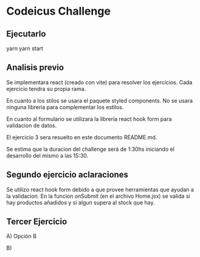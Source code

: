# Codeicus Challenge

## Ejecutarlo

yarn
yarn start

## Analisis previo

Se implementara react (creado con vite) para resolver los ejercicios. Cada ejercicio tendra su propia rama.

En cuanto a los stilos se usara el paquete styled components. No se usara ninguna libreria para complementar los estilos.

En cuanto al formulario se utilizara la libreria react hook form para validacion de datos.

El ejercicio 3 sera resuelto en este documento README.md.

Se estima que la duracion del challenge será de 1:30hs iniciando el desarrollo del mismo a las 15:30.

## Segundo ejercicio aclaraciones

Se utilizo react hook form debido a que provee herramientas que ayudan a la validacion. En la funcion onSubmit (en el archivo Home.jsx) se valida si hay productos añadidos y si algun supera al stock que hay.

## Tercer Ejercicio

A) Opción B

B)
